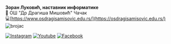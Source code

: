 **Зоран Луковић, наставник информатике**\
:office: ОШ "Др Драгиша Мишовић" Чачак</br>
:computer:[https://www.osdragisamisovic.edu.rs/](https://osdragisamisovic.edu.rs/)</br>
![brojac](https://komarev.com/ghpvc/zoranlukovic&style=flat-square)


[![Instagram](https://user-images.githubusercontent.com/96352499/217493357-24fc0189-6cd2-4b96-a2da-801a9cf00c14.png)](https://osdragisamisovic.edu.rs/)
[![Youtube](https://user-images.githubusercontent.com/96352499/217493380-4971a232-8e41-4ca6-bf62-28ac36b79a76.png)](https://osdragisamisovic.edu.rs/)
[![Facebook](https://user-images.githubusercontent.com/96352499/217493406-0434b2ad-7e9c-4b2b-9fb1-7ca393096e0d.png)](https://osdragisamisovic.edu.rs/)
